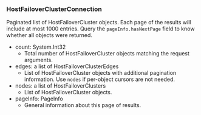 ### HostFailoverClusterConnection
Paginated list of HostFailoverCluster objects. Each page of the results will include at most 1000 entries. Query the `pageInfo.hasNextPage` field to know whether all objects were returned.

- count: System.Int32
  - Total number of HostFailoverCluster objects matching the request arguments.
- edges: a list of HostFailoverClusterEdges
  - List of HostFailoverCluster objects with additional pagination information. Use `nodes` if per-object cursors are not needed.
- nodes: a list of HostFailoverClusters
  - List of HostFailoverCluster objects.
- pageInfo: PageInfo
  - General information about this page of results.
